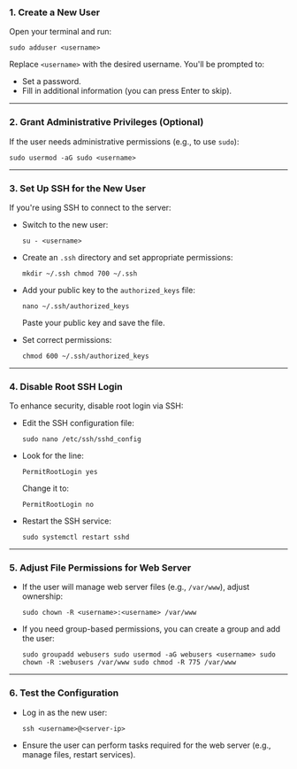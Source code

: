 ### 1. **Create a New User**

Open your terminal and run:

`sudo adduser <username>`

Replace `<username>` with the desired username. You'll be prompted to:

- Set a password.
- Fill in additional information (you can press Enter to skip).

---

### 2. **Grant Administrative Privileges (Optional)**

If the user needs administrative permissions (e.g., to use `sudo`):

`sudo usermod -aG sudo <username>`

---

### 3. **Set Up SSH for the New User**

If you're using SSH to connect to the server:

- Switch to the new user:

    `su - <username>`
    
- Create an `.ssh` directory and set appropriate permissions:

    `mkdir ~/.ssh chmod 700 ~/.ssh`
    
- Add your public key to the `authorized_keys` file:

    `nano ~/.ssh/authorized_keys`
    
    Paste your public key and save the file.
- Set correct permissions:
 
    `chmod 600 ~/.ssh/authorized_keys`
    

---

### 4. **Disable Root SSH Login**

To enhance security, disable root login via SSH:

- Edit the SSH configuration file:

    `sudo nano /etc/ssh/sshd_config`
    
- Look for the line:
 
    `PermitRootLogin yes`
    
    Change it to:

    `PermitRootLogin no`
    
- Restart the SSH service:

    `sudo systemctl restart sshd`
    

---

### 5. **Adjust File Permissions for Web Server**

- If the user will manage web server files (e.g., `/var/www`), adjust ownership:

    `sudo chown -R <username>:<username> /var/www`
    
- If you need group-based permissions, you can create a group and add the user:
 
    `sudo groupadd webusers sudo usermod -aG webusers <username> sudo chown -R :webusers /var/www sudo chmod -R 775 /var/www`
    

---

### 6. **Test the Configuration**

- Log in as the new user:

    `ssh <username>@<server-ip>`
    
- Ensure the user can perform tasks required for the web server (e.g., manage files, restart services).